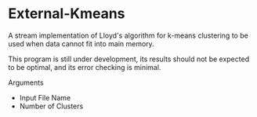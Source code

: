 # External-Kmeans
A stream implementation of Lloyd's algorithm for k-means clustering to be used when data cannot fit into main memory.

This program is still under development, its results should not be expected to be optimal, and its error checking is minimal.

Arguments
* Input File Name
* Number of Clusters
